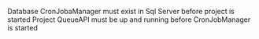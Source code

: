 Database CronJobaManager must exist in Sql Server before project is started
Project QueueAPI must be up and running before CronJobManager is started